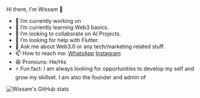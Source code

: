 Hi there, I'm Wissam 👋

- 🔭 I’m currently working on 
- 🌱 I’m currently learning Web3 basics.
- 👯 I’m looking to collaborate on AI Projects.
- 🤔 I’m looking for help with Flutter.
- 💬 Ask me about Web3.0 or any tech/marketing related stuff.
- 📫 How to reach me: [WhatsApp](https://wa.me/96170770617) [Instagram](instagram.com/wissam_mahmoud) 
- 😄 Pronouns: He/His
- ⚡ Fun fact: I am always looking for opportunities to develop my self and grow my skillset. I am also the founder and admin of 

![Wissam's GitHub stats](https://github-readme-stats.vercel.app/api?username=wissammahmoud&theme=dark&show_icons=true)
